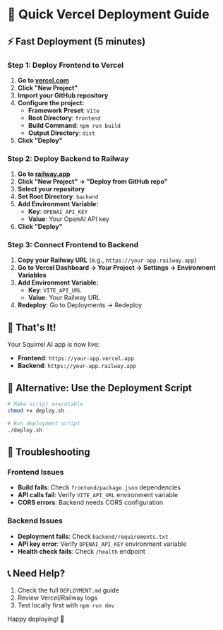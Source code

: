 # 🚀 Quick Vercel Deployment Guide

## ⚡ Fast Deployment (5 minutes)

### Step 1: Deploy Frontend to Vercel

1. **Go to [vercel.com](https://vercel.com)**
2. **Click "New Project"**
3. **Import your GitHub repository**
4. **Configure the project:**
   - **Framework Preset**: `Vite`
   - **Root Directory**: `frontend`
   - **Build Command**: `npm run build`
   - **Output Directory**: `dist`
5. **Click "Deploy"**

### Step 2: Deploy Backend to Railway

1. **Go to [railway.app](https://railway.app)**
2. **Click "New Project" → "Deploy from GitHub repo"**
3. **Select your repository**
4. **Set Root Directory**: `backend`
5. **Add Environment Variable:**
   - **Key**: `OPENAI_API_KEY`
   - **Value**: Your OpenAI API key
6. **Click "Deploy"**

### Step 3: Connect Frontend to Backend

1. **Copy your Railway URL** (e.g., `https://your-app.railway.app`)
2. **Go to Vercel Dashboard → Your Project → Settings → Environment Variables**
3. **Add Environment Variable:**
   - **Key**: `VITE_API_URL`
   - **Value**: Your Railway URL
4. **Redeploy**: Go to Deployments → Redeploy

## 🎯 That's It!

Your Squirrel AI app is now live:
- **Frontend**: `https://your-app.vercel.app`
- **Backend**: `https://your-app.railway.app`

## 🔧 Alternative: Use the Deployment Script

```bash
# Make script executable
chmod +x deploy.sh

# Run deployment script
./deploy.sh
```

## 🐛 Troubleshooting

### Frontend Issues
- **Build fails**: Check `frontend/package.json` dependencies
- **API calls fail**: Verify `VITE_API_URL` environment variable
- **CORS errors**: Backend needs CORS configuration

### Backend Issues
- **Deployment fails**: Check `backend/requirements.txt`
- **API key error**: Verify `OPENAI_API_KEY` environment variable
- **Health check fails**: Check `/health` endpoint

## 📞 Need Help?

1. Check the full `DEPLOYMENT.md` guide
2. Review Vercel/Railway logs
3. Test locally first with `npm run dev`

Happy deploying! 🚀 